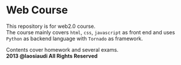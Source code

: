 Web Course  
===
This repository is for web2.0 course.  
The course mainly covers `html`, `css`, `javascript` as front end and uses `Python` as backend language with `Tornado` as framework.  
  
  Contents cover homework and several exams.  
  **2013 @laosiaudi All Rights Reserved**
